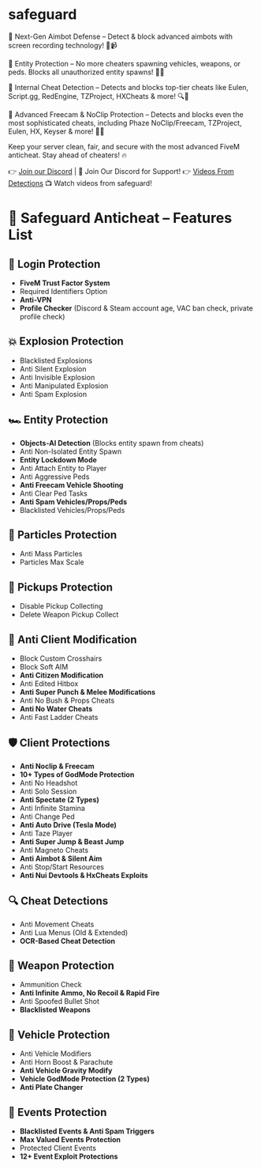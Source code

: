 # safeguard

🔹 Next-Gen Aimbot Defense – Detect & block advanced aimbots with screen recording technology! 🎯📹

🔹 Entity Protection – No more cheaters spawning vehicles, weapons, or peds. Blocks all unauthorized entity spawns! 🚫🚗

🔹 Internal Cheat Detection – Detects and blocks top-tier cheats like Eulen, Script.gg, RedEngine, TZProject, HXCheats & more! 🔍🛑

🔹 Advanced Freecam & NoClip Protection – Detects and blocks even the most sophisticated cheats, including Phaze NoClip/Freecam, TZProject, Eulen, HX, Keyser & more! 🚀❌

Keep your server clean, fair, and secure with the most advanced FiveM anticheat. Stay ahead of cheaters! 🔥

👉 [Join our Discord](discord.gg/xsBGBFWbnh) | 💬 Join Our Discord for Support!
👉 [Videos From Detections](https://www.youtube.com/@safeguard-ac) 📺 Watch videos from safeguard!

# 🚀 Safeguard Anticheat – Features List  

## 🔐 Login Protection  
- **FiveM Trust Factor System**  
- Required Identifiers Option  
- **Anti-VPN**  
- **Profile Checker** (Discord & Steam account age, VAC ban check, private profile check)  

## 💥 Explosion Protection  
- Blacklisted Explosions  
- Anti Silent Explosion  
- Anti Invisible Explosion  
- Anti Manipulated Explosion  
- Anti Spam Explosion  

## 🏎️ Entity Protection  
- **Objects-AI Detection** (Blocks entity spawn from cheats)  
- Anti Non-Isolated Entity Spawn  
- **Entity Lockdown Mode**  
- Anti Attach Entity to Player  
- Anti Aggressive Peds  
- **Anti Freecam Vehicle Shooting**  
- Anti Clear Ped Tasks  
- **Anti Spam Vehicles/Props/Peds**  
- Blacklisted Vehicles/Props/Peds  

## 🎇 Particles Protection  
- Anti Mass Particles  
- Particles Max Scale  

## 🎯 Pickups Protection  
- Disable Pickup Collecting  
- Delete Weapon Pickup Collect  

## 🔧 Anti Client Modification  
- Block Custom Crosshairs  
- Block Soft AIM  
- **Anti Citizen Modification**  
- Anti Edited Hitbox  
- **Anti Super Punch & Melee Modifications**  
- Anti No Bush & Props Cheats  
- **Anti No Water Cheats**  
- Anti Fast Ladder Cheats  

## 🛡️ Client Protections  
- **Anti Noclip & Freecam**  
- **10+ Types of GodMode Protection**  
- Anti No Headshot  
- Anti Solo Session  
- **Anti Spectate (2 Types)**  
- Anti Infinite Stamina  
- Anti Change Ped  
- **Anti Auto Drive (Tesla Mode)**  
- Anti Taze Player  
- **Anti Super Jump & Beast Jump**  
- Anti Magneto Cheats  
- **Anti Aimbot & Silent Aim**  
- Anti Stop/Start Resources  
- **Anti Nui Devtools & HxCheats Exploits**  

## 🔍 Cheat Detections  
- Anti Movement Cheats  
- Anti Lua Menus (Old & Extended)  
- **OCR-Based Cheat Detection**  

## 🔫 Weapon Protection  
- Ammunition Check  
- **Anti Infinite Ammo, No Recoil & Rapid Fire**  
- Anti Spoofed Bullet Shot  
- **Blacklisted Weapons**  

## 🚗 Vehicle Protection  
- Anti Vehicle Modifiers  
- Anti Horn Boost & Parachute  
- **Anti Vehicle Gravity Modify**  
- **Vehicle GodMode Protection (2 Types)**  
- **Anti Plate Changer**  

## 📢 Events Protection  
- **Blacklisted Events & Anti Spam Triggers**  
- **Max Valued Events Protection**  
- Protected Client Events  
- **12+ Event Exploit Protections**  
